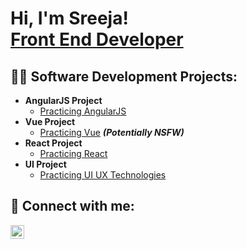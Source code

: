 <h1>Hi, I'm Sreeja! <br/><a href="https://github.com/sreejajose/sreejajose">Front End Developer</a></h1>

<h2>👨‍💻 Software Development Projects:</h2>

- <b>AngularJS Project</b>
  - [Practicing AngularJS](https://github.com/sreejajose/sreejajose)
- <b>Vue Project</b>
  - [Practicing Vue](https://github.com/sreejajose/sreejajose) <b><i>(Potentially NSFW)</b></i>
- <b>React Project</b>
  - [Practicing React](https://github.com/sreejajose/sreejajose)
- <b>UI Project</b>
  - [Practicing UI UX Technologies](https://github.com/sreejajose/sreejajose)


<h2> 🤳 Connect with me:</h2>

[<img align="left" alt="Sreeja Jose | LinkedIn" width="22px" src="https://cdn.jsdelivr.net/npm/simple-icons@v3/icons/linkedin.svg" />][linkedin]

[linkedin]: https://nz.linkedin.com/in/sreeja-jose-prasad-40353817

<!--
**sreejajose/sreejajose** is a ✨ _special_ ✨ repository because its `README.md` (this file) appears on your GitHub profile.

Here are some ideas to get you started:

- 🔭 I’m currently working on ...
- 🌱 I’m currently learning ...
- 👯 I’m looking to collaborate on ...
- 🤔 I’m looking for help with ...
- 💬 Ask me about ...
- 📫 How to reach me: ...
- 😄 Pronouns: ...
- ⚡ Fun fact: ...
-->

